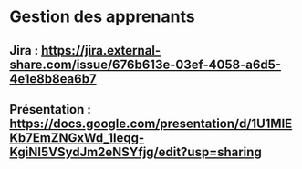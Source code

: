 # Gestion des apprenants 
## Jira : https://jira.external-share.com/issue/676b613e-03ef-4058-a6d5-4e1e8b8ea6b7
## Présentation : https://docs.google.com/presentation/d/1U1MlEKb7EmZNGxWd_1leqg-KgiNI5VSydJm2eNSYfjg/edit?usp=sharing
